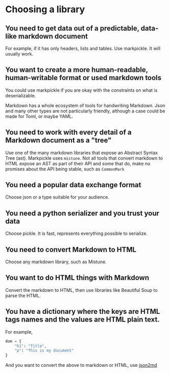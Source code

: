 # Choosing a library

## You need to get data out of a predictable, data-like markdown document
For example, if it has only headers, lists and tables. Use markpickle. It will usually work.

## You want to create a more human-readable, human-writable format or used markdown tools
You could use markpickle if you are okay with the constraints on what is deserializable.

Markdown has a whole ecosystem of tools for handwriting Markdown. Json and many other types are not particularly friendly, although a case could be made for Toml, or maybe YAML.

## You need to work with every detail of a Markdown document as a "tree"
Use one of the many markdown libraries that expose an Abstract Syntax Tree (ast). Markpickle uses `mistune`. Not all tools that convert markdown to HTML expose an AST as part of their API and some that do, make no promises about the API being stable, such as `CommonMark`

## You need a popular data exchange format
Choose json or a type suitable for your audience.

## You need a python serializer and you trust your data
Choose pickle. It is fast, represents everything possible to serialize.

## You need to convert Markdown to HTML
Choose any markdown library, such as Mistune.

## You want to do HTML things with Markdown
Convert the markdown to HTML, then use libraries like Beautiful Soup to parse the HTML.

## You have a dictionary where the keys are HTML tags names and the values are HTML plain text.
For example, 

```python
dom = {
    "h1": "Title",
    "p": "This is my document"
}
```

And you want to convert the above to markdown or HTML, use [json2md](https://github.com/IonicaBizau/json2md)
